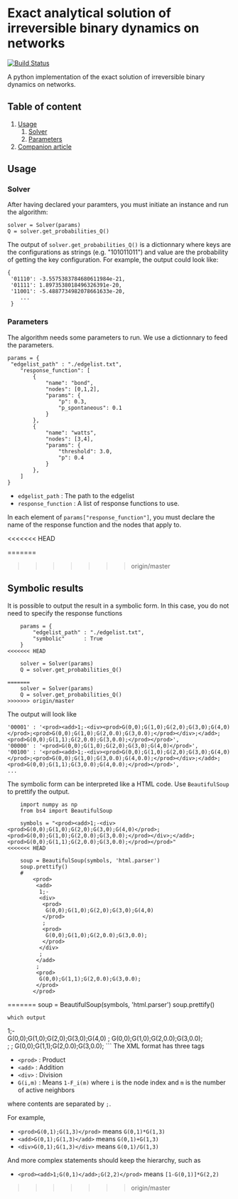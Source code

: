 # Exact analytical solution of irreversible binary dynamics on networks

[![Build Status](https://travis-ci.com/laurencee9/exact_binary_dynamics.svg?token=G5JxCbxXbihVEq3Yzsxg&branch=master)](https://travis-ci.com/laurencee9/exact_binary_dynamics)

A python implementation of the exact solution of irreversible binary dynamics on networks.

## Table of content

1. [Usage](#usage)
	1. [Solver](#solver)
	2. [Parameters](#parameters)
2. [Companion article](#companion-article)


## Usage

### Solver

After having declared your paramters, you must initiate an instance and run the algorithm:

	solver = Solver(params)
	Q = solver.get_probabilities_Q()

The output of `solver.get_probabilities_Q()` is a dictionnary where keys are the configurations as strings (e.g. "101011011") and value are the probability of getting the key configuration. For example, the output could look like:

```
{
 '01110': -3.5575383784680611984e-21,
 '01111': 1.8973538018496326391e-20,
 '11001': -5.4887734982078661633e-20,
	...
 }
```

### Parameters

The algorithm needs some parameters to run. We use a dictionnary to feed the parameters. 
```
params = {
 "edgelist_path" : "./edgelist.txt",
	"response_function": [
		{	
			"name": "bond",
			"nodes": [0,1,2],
			"params": {
				"p": 0.3,
				"p_spontaneous": 0.1
			}
		},
		{	
			"name": "watts",
			"nodes": [3,4],
			"params": {
				"threshold": 3.0,
				"p": 0.4
			}
		},
	]
}
```

 - `edgelist_path` : The path to the edgelist
 - `response_function` : A list of response functions to use.

In each element of `params["response_function"]`, you must declare the name of the response function and the nodes that apply to. 


<<<<<<< HEAD


=======
>>>>>>> origin/master
## Symbolic results

It is possible to output the result in a symbolic form. In this case, you do not need to specify the response functions

```
	params = {
		"edgelist_path" : "./edgelist.txt",
		"symbolic"      : True
	}
<<<<<<< HEAD

	solver = Solver(params)
	Q = solver.get_probabilities_Q()

=======
	solver = Solver(params)
	Q = solver.get_probabilities_Q()
>>>>>>> origin/master
```
The output will look like


```
'00001' : '<prod><add>1;-<div><prod>G(0,0);G(1,0);G(2,0);G(3,0);G(4,0)</prod>;<prod>G(0,0);G(1,0);G(2,0.0);G(3,0.0);</prod></div>;</add>;<prod>G(0,0);G(1,1);G(2,0.0);G(3,0.0);</prod></prod>',
'00000' : '<prod>G(0,0);G(1,0);G(2,0);G(3,0);G(4,0)</prod>',
'00100' : '<prod><add>1;-<div><prod>G(0,0);G(1,0);G(2,0);G(3,0);G(4,0)</prod>;<prod>G(0,0);G(1,0);G(3,0.0);G(4,0.0);</prod></div>;</add>;<prod>G(0,0);G(1,1);G(3,0.0);G(4,0.0);</prod></prod>',
...
```
The symbolic form can be interpreted like a HTML code. Use `BeautifulSoup` to prettify the output. 

```
	import numpy as np
	from bs4 import BeautifulSoup

	symbols = "<prod><add>1;-<div><prod>G(0,0);G(1,0);G(2,0);G(3,0);G(4,0)</prod>;<prod>G(0,0);G(1,0);G(2,0.0);G(3,0.0);</prod></div>;</add>;<prod>G(0,0);G(1,1);G(2,0.0);G(3,0.0);</prod></prod>"
<<<<<<< HEAD

	soup = BeautifulSoup(symbols, 'html.parser')
	soup.prettify()
	# 
		<prod>
		 <add>
		  1;-
		  <div>
		   <prod>
		    G(0,0);G(1,0);G(2,0);G(3,0);G(4,0)
		   </prod>
		   ;
		   <prod>
		    G(0,0);G(1,0);G(2,0.0);G(3,0.0);
		   </prod>
		  </div>
		  ;
		 </add>
		 ;
		 <prod>
		  G(0,0);G(1,1);G(2,0.0);G(3,0.0);
		 </prod>
		</prod>

```



=======
	soup = BeautifulSoup(symbols, 'html.parser')
	soup.prettify()
```
which output
```
<prod>
 <add>
  1;-
  <div>
   <prod>
    G(0,0);G(1,0);G(2,0);G(3,0);G(4,0)
   </prod>
   ;
   <prod>
    G(0,0);G(1,0);G(2,0.0);G(3,0.0);
   </prod>
  </div>
  ;
 </add>
 ;
 <prod>
  G(0,0);G(1,1);G(2,0.0);G(3,0.0);
 </prod>
</prod>
```
The XML format has three tags 

 - `<prod>` : Product
 - `<add>` : Addition
 - `<div>` : Division
 - `G(i,m)` : Means `1-F_i(m)` where `i` is the node index and `m` is the number of active neighbors

where contents are separated by `;`.

For example, 

 - `<prod>G(0,1);G(1,3)</prod>` means `G(0,1)*G(1,3)`
 - `<add>G(0,1);G(1,3)</add>` means `G(0,1)+G(1,3)`
 - `<div>G(0,1);G(1,3)</div>` means `G(0,1)/G(1,3)`

And more complex statements should keep the hierarchy, such as

 - `<prod><add>1;G(0,1)</add>;G(2,2)</prod>` means `[1-G(0,1)]*G(2,2)`
>>>>>>> origin/master

